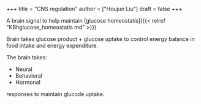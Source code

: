+++
title = "CNS regulation"
author = ["Houjun Liu"]
draft = false
+++

A brain signal to help maintain [glucose homeostatis]({{< relref "KBhglucose_homeostatis.md" >}})

Brain takes glucose product + glucose uptake to control energy balance in food intake and energy expenditure.

The brain takes:

-   Neural
-   Behavioral
-   Hormonal

responses to maintain glucode uptake.
